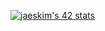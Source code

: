 [![jaeskim's 42 stats](https://badge42.herokuapp.com/api/stats/plouvel)](https://github.com/JaeSeoKim/badge42)
